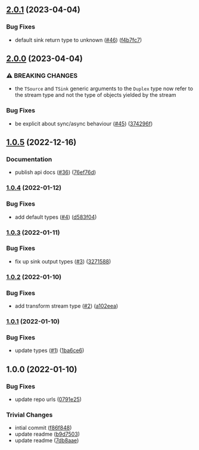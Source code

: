 ## [2.0.1](https://github.com/achingbrain/it-stream-types/compare/v2.0.0...v2.0.1) (2023-04-04)


### Bug Fixes

* default sink return type to unknown ([#46](https://github.com/achingbrain/it-stream-types/issues/46)) ([f4b7fc7](https://github.com/achingbrain/it-stream-types/commit/f4b7fc78f7a15c44c74ddfe4ae19ca23d81a02ff))

## [2.0.0](https://github.com/achingbrain/it-stream-types/compare/v1.0.5...v2.0.0) (2023-04-04)


### ⚠ BREAKING CHANGES

* the `TSource` and `TSink` generic arguments to the `Duplex` type now refer to the stream type and not the type of objects yielded by the stream

### Bug Fixes

* be explicit about sync/async behaviour ([#45](https://github.com/achingbrain/it-stream-types/issues/45)) ([374296f](https://github.com/achingbrain/it-stream-types/commit/374296f61a40ecd9522ca558d205728df5817dde))

## [1.0.5](https://github.com/achingbrain/it-stream-types/compare/v1.0.4...v1.0.5) (2022-12-16)


### Documentation

* publish api docs ([#36](https://github.com/achingbrain/it-stream-types/issues/36)) ([76ef76d](https://github.com/achingbrain/it-stream-types/commit/76ef76dfa765f8ec934231414431b211f28a9438))

### [1.0.4](https://github.com/achingbrain/it-stream-types/compare/v1.0.3...v1.0.4) (2022-01-12)


### Bug Fixes

* add default types ([#4](https://github.com/achingbrain/it-stream-types/issues/4)) ([d583f04](https://github.com/achingbrain/it-stream-types/commit/d583f04f08131f52ff3b49fa649ca071f213ad0f))

### [1.0.3](https://github.com/achingbrain/it-stream-types/compare/v1.0.2...v1.0.3) (2022-01-11)


### Bug Fixes

* fix up sink output types ([#3](https://github.com/achingbrain/it-stream-types/issues/3)) ([3271588](https://github.com/achingbrain/it-stream-types/commit/3271588fa5fa4ddae4a9861b242fd8ab7541804a))

### [1.0.2](https://github.com/achingbrain/it-stream-types/compare/v1.0.1...v1.0.2) (2022-01-10)


### Bug Fixes

* add transform stream type ([#2](https://github.com/achingbrain/it-stream-types/issues/2)) ([a102eea](https://github.com/achingbrain/it-stream-types/commit/a102eea1b7d5ce1b3fb4068f77c387244a72d0d4))

### [1.0.1](https://github.com/achingbrain/it-stream-types/compare/v1.0.0...v1.0.1) (2022-01-10)


### Bug Fixes

* update types ([#1](https://github.com/achingbrain/it-stream-types/issues/1)) ([1ba6ce6](https://github.com/achingbrain/it-stream-types/commit/1ba6ce669b9193f5185fdce09c23d105f7702bbc))

## 1.0.0 (2022-01-10)


### Bug Fixes

* update repo urls ([0791e25](https://github.com/achingbrain/it-stream-types/commit/0791e257ae9ffa21838e7a69d3f6932d50c254b0))


### Trivial Changes

* intial commit ([f86f848](https://github.com/achingbrain/it-stream-types/commit/f86f8484b11d100520523e165c7363601b7226f4))
* update readme ([b9d7503](https://github.com/achingbrain/it-stream-types/commit/b9d7503dd8dd65949e1a66f8ac72fae62e572ba6))
* update readme ([7db8aae](https://github.com/achingbrain/it-stream-types/commit/7db8aae3e70e35d0723c3604f5b419022f114b7f))
